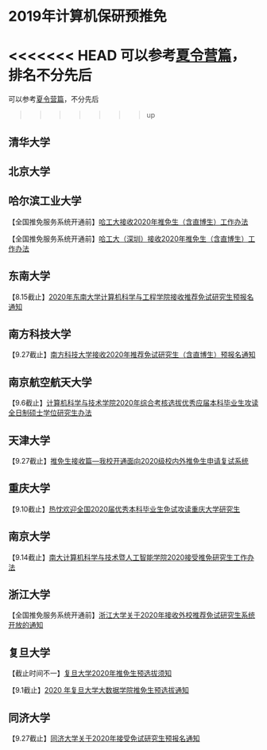 # 2019年计算机保研预推免
<<<<<<< HEAD
可以参考[夏令营篇](https://github.com/Smlight/CSXiaLingYing2019)，排名不分先后
=======
可以参考[夏令营篇](https://github.com/Smlight/CSXiaLingYing2019)，不分先后
>>>>>>> up

## 清华大学

## 北京大学

## 哈尔滨工业大学
【全国推免服务系统开通前】[哈工大接收2020年推免生（含直博生）工作办法](http://yzb.hit.edu.cn/2019/0614/c8822a225549/page.htm)

【全国推免服务系统开通前】[哈工大（深圳）接收2020年推免生（含直博生）工作办法](http://yzb.hitsz.edu.cn/yzs_common/zsxxxq/index?id=cbed363cf980455582894bed9105b4b6&xxlm=04)

## 东南大学
【8.15截止】[2020年东南大学计算机科学与工程学院接收推荐免试研究生预报名通知](https://cse.seu.edu.cn/2019/0621/c22536a279056/page.htm)

## 南方科技大学
【9.27截止】[南方科技大学接收2020年推荐免试研究生（含直博生）预报名通知](https://gs.sustc.edu.cn/shuoshi2020/1719)

## 南京航空航天大学
【9.6截止】[计算机科学与技术学院2020年综合考核选拔优秀应届本科毕业生攻读全日制硕士学位研究生办法](http://cs.nuaa.edu.cn/2019/0620/c1993a160346/page.htm)

## 天津大学
【9.27截止】[推免生接收篇—我校开通面向2020级校内外推免生申请复试系统](http://yzb.tju.edu.cn/xwzx/zxxx/201906/t20190606_313769.htm)

## 重庆大学
【9.10截止】[热忱欢迎全国2020届优秀本科毕业生免试攻读重庆大学研究生](http://yz.cqu.edu.cn/news/2019-05/1425.html)

## 南京大学
【9.14截止】[南大计算机科学与技术暨人工智能学院2020接受推免研究生工作办法](https://cs.nju.edu.cn/4d/9f/c1654a347551/page.htm)

## 浙江大学
【全国推免服务系统开通前】[浙江大学关于2020年接收外校推荐免试研究生系统开放的通知](http://grs.zju.edu.cn/yjszs/redir.php?catalog_id=130678&object_id=189384)

## 复旦大学
【截止时间不一】[复旦大学2020年推免生预选拔须知](http://www.gsao.fudan.edu.cn/a1/70/c15014a172400/page.htm)

【9.1截止】[2020 年复旦大学大数据学院推免生预选拔通知](http://www.sds.fudan.edu.cn/wp/?p=2833)

## 同济大学
【9.27截止】[同济大学关于2020年接受免试研究生预报名通知](http://yz.tongji.edu.cn/info/1010/1538.htm)
